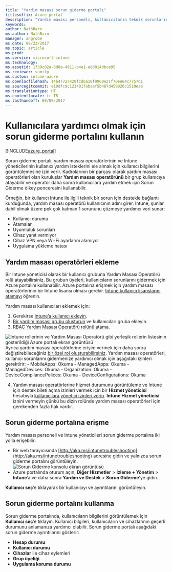 ```yaml
---
title: "Yardım masası sorun giderme portalı"
titlesuffix: Azure portal
description: "Yardım masası personeli, kullanıcıların teknik sorunlarını çözmek için sorun giderme portalını kullanır"
keywords: 
author: NathBarn
ms.author: NathBarn
manager: angrobe
ms.date: 08/23/2017
ms.topic: article
ms.prod: 
ms.service: microsoft-intune
ms.technology: 
ms.assetid: 1f39c02a-8d8a-4911-b4e1-e8d014dbce95
ms.reviewer: sumitp
ms.custom: intune-azure
ms.openlocfilehash: 14b47727428fcd6a16f9960e21f70ee64c7757d1
ms.sourcegitcommit: e10dfc9c123401fabaaf5b487d459826c1510eae
ms.translationtype: HT
ms.contentlocale: tr-TR
ms.lasthandoff: 09/09/2017
---
```

# <a name="use-the-troubleshooting-portal-to-help-users"></a>Kullanıcılara yardımcı olmak için sorun giderme portalını kullanın

[!INCLUDE[azure_portal](./includes/azure_portal.md)]

Sorun giderme portalı, yardım masası operatörlerinin ve Intune yöneticilerinin kullanıcı yardım isteklerini ele almak için kullanıcı bilgilerini görüntülemesine izin verir. Kadrolarının bir parçası olarak yardım masası operatörleri olan kuruluşlar **Yardım masası operatörünü** bir grup kullanıcıya atayabilir ve operatör daha sonra kullanıcılara yardım etmek için Sorun Giderme dikey penceresini kullanabilir.

Örneğin, bir kullanıcı Intune ile ilgili teknik bir sorun için destekle bağlantı kurduğunda, yardım masası operatörü kullanıcının adını girer. Intune, şunlar dahil olmak üzere pek çok katman 1 sorununu çözmeye yardımcı veri sunar:
- Kullanıcı durumu
- Atamalar
- Uyumluluk sorunları
- Cihaz yanıt vermiyor
-   Cihaz VPN veya Wi-Fi ayarlarını alamıyor
-   Uygulama yükleme hatası

## <a name="add-help-desk-operators"></a>Yardım masası operatörleri ekleme
Bir Intune yöneticisi olarak bir kullanıcı grubuna Yardım Masası Operatörü rolü atayabilirsiniz. Bu grubun üyeleri, kullanıcıların sorunlarını gidermek için Azure portalını kullanabilir. Azure portalına erişmek için yardım masası operatörlerinin bir Intune lisansı olması gerekir. [Intune kullanıcı lisanslarını atamayı](licenses-assign.md) öğrenin.

Yardım masası kullanıcıları eklemek için:
1. Gerekirse [Intune’a kullanıcı ekleyin](users-add.md).
2. [Bir yardım masası grubu oluşturun](groups-add.md) ve kullanıcıları gruba ekleyin.
3. [RBAC Yardım Masası Operatörü rolünü atama](role-based-access-control.md#built-in-roles).

  ![Intune rollerinin ve Yardım Masası Operatörü gibi yerleşik rollerin listesinin gösterildiği Azure portalı ekran görüntüsü](./media/help-desk-user-add.png) Ayrıca yardım masası operatörlerine erişim vermek için daha sonra değiştirebileceğiniz [bir özel rol oluşturabilirsiniz](role-based-access-control.md#custom-roles).  Yardım masası operatörleri, kullanıcı sorunlarını gidermenize yardımcı olmak için aşağıdaki izinleri gerektirir:
    - MobileApps: Okuma
    - ManagedApps: Okuma
    - ManagedDevices: Okuma
    - Organization: Okuma
    - DeviceCompliancePolices: Okuma
    - DeviceConfigurations: Okuma

4. Yardım masası operatörlerine hizmet durumunu görüntüleme ve Intune için destek bileti açma izinleri vermek için bir **Hizmet yöneticisi** hesabıyla [kullanıcılara yönetici izinleri verin](https://docs.microsoft.com/azure/active-directory/active-directory-users-assign-role-azure-portal). **Intune Hizmet yöneticisi** iznini vermeyin çünkü bu dizin rolünde yardım masası operatörleri için gerekenden fazla hak vardır.

## <a name="access-the-troubleshooting-portal"></a>Sorun giderme portalına erişme

Yardım masası personeli ve Intune yöneticileri sorun giderme portalına iki yolla erişebilir:
- Bir web tarayıcısında [http://aka.ms/intunetroubleshooting](http://aka.ms/intunetroubleshooting) adresine gidin ve yalnızca sorun giderme portalını görüntüleyin.
  ![Sorun Giderme konsolu ekran görüntüsü](./media/help-desk-console.png)
- Azure portalında oturum açın, **Diğer Hizmetler** > **İzleme + Yönetim** > **Intune**’a ve daha sonra **Yardım ve Destek** > **Sorun Giderme**’ye gidin.

**Kullanıcı seç**’e tıklayarak bir kullanıcıyı ve ayrıntılarını görüntüleyin.

## <a name="use-the-troubleshooting-portal"></a>Sorun giderme portalını kullanma

Sorun giderme portalında, kullanıcıların bilgilerini görüntülemek için **Kullanıcı seç**’e tıklayın. Kullanıcı bilgileri, kullanıcıların ve cihazlarının geçerli durumunu anlamanıza yardımcı olabilir. Sorun giderme portalı aşağıdaki sorun giderme ayrıntılarını gösterir:
- **Hesap durumu**
- **Kullanıcı durumu**
- **Cihazlar** ile cihaz eylemleri
- **Grup üyeliği**
- **Uygulama koruma durumu**
